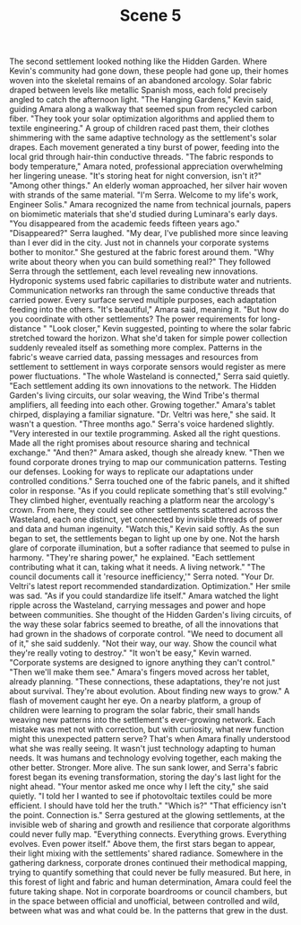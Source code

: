 ﻿---
chapter: 2
scene: 5
chapter_title: "THE WASTELAND CONNECTION"
chapter_slug: the-wasteland-connection
title: "Scene 5"
slug: ch02-sc05-the-wasteland-connection
order: 5
prev: ch02-sc04-the-wasteland-connection
next: ch02-sc06-the-wasteland-connection
word_count: 995
reading_time_min: 4
est_tokens: 1294
id: "4cc3d213-b449-485d-bb72-86cf2cd23f20"
---

The second settlement looked nothing like the Hidden Garden. Where Kevin's community had gone down, these people had gone up, their homes woven into the skeletal remains of an abandoned arcology. Solar fabric draped between levels like metallic Spanish moss, each fold precisely angled to catch the afternoon light.
      "The Hanging Gardens," Kevin said, guiding Amara along a walkway that seemed spun from recycled carbon fiber. "They took your solar optimization algorithms and applied them to textile engineering."
      A group of children raced past them, their clothes shimmering with the same adaptive technology as the settlement's solar drapes. Each movement generated a tiny burst of power, feeding into the local grid through hair-thin conductive threads.
      "The fabric responds to body temperature," Amara noted, professional appreciation overwhelming her lingering unease. "It's storing heat for night conversion, isn't it?"
      "Among other things." An elderly woman approached, her silver hair woven with strands of the same material. "I'm Serra. Welcome to my life's work, Engineer Solis."
      Amara recognized the name from technical journals, papers on biomimetic materials that she'd studied during Luminara's early days. "You disappeared from the academic feeds fifteen years ago."
      "Disappeared?" Serra laughed. "My dear, I've published more since leaving than I ever did in the city. Just not in channels your corporate systems bother to monitor." She gestured at the fabric forest around them. "Why write about theory when you can build something real?"
      They followed Serra through the settlement, each level revealing new innovations. Hydroponic systems used fabric capillaries to distribute water and nutrients. Communication networks ran through the same conductive threads that carried power. Every surface served multiple purposes, each adaptation feeding into the others.
      "It's beautiful," Amara said, meaning it. "But how do you coordinate with other settlements? The power requirements for long-distance "
      "Look closer," Kevin suggested, pointing to where the solar fabric stretched toward the horizon. What she'd taken for simple power collection suddenly revealed itself as something more complex. Patterns in the fabric's weave carried data, passing messages and resources from settlement to settlement in ways corporate sensors would register as mere power fluctuations.
      "The whole Wasteland is connected," Serra said quietly. "Each settlement adding its own innovations to the network. The Hidden Garden's living circuits, our solar weaving, the Wind Tribe's thermal amplifiers, all feeding into each other. Growing together."
      Amara's tablet chirped, displaying a familiar signature. "Dr. Veltri was here," she said. It wasn't a question.
      "Three months ago." Serra's voice hardened slightly. "Very interested in our textile programming. Asked all the right questions. Made all the right promises about resource sharing and technical exchange."
      "And then?" Amara asked, though she already knew.
      "Then we found corporate drones trying to map our communication patterns. Testing our defenses. Looking for ways to replicate our adaptations under controlled conditions." Serra touched one of the fabric panels, and it shifted color in response. "As if you could replicate something that's still evolving."
      They climbed higher, eventually reaching a platform near the arcology's crown. From here, they could see other settlements scattered across the Wasteland, each one distinct, yet connected by invisible threads of power and data and human ingenuity.
      "Watch this," Kevin said softly. As the sun began to set, the settlements began to light up one by one. Not the harsh glare of corporate illumination, but a softer radiance that seemed to pulse in harmony. "They're sharing power," he explained. "Each settlement contributing what it can, taking what it needs. A living network."
      "The council documents call it 'resource inefficiency,'" Serra noted. "Your Dr. Veltri's latest report recommended standardization. Optimization." Her smile was sad. "As if you could standardize life itself."
      Amara watched the light ripple across the Wasteland, carrying messages and power and hope between communities. She thought of the Hidden Garden's living circuits, of the way these solar fabrics seemed to breathe, of all the innovations that had grown in the shadows of corporate control.
      "We need to document all of it," she said suddenly. "Not their way, our way. Show the council what they're really voting to destroy."
      "It won't be easy," Kevin warned. "Corporate systems are designed to ignore anything they can't control."
      "Then we'll make them see." Amara's fingers moved across her tablet, already planning. "These connections, these adaptations, they're not just about survival. They're about evolution. About finding new ways to grow."
      A flash of movement caught her eye. On a nearby platform, a group of children were learning to program the solar fabric, their small hands weaving new patterns into the settlement's ever-growing network. Each mistake was met not with correction, but with curiosity, what new function might this unexpected pattern serve?
      That's when Amara finally understood what she was really seeing. It wasn't just technology adapting to human needs. It was humans and technology evolving together, each making the other better. Stronger. More alive.
      The sun sank lower, and Serra's fabric forest began its evening transformation, storing the day's last light for the night ahead. "Your mentor asked me once why I left the city," she said quietly. "I told her I wanted to see if photovoltaic textiles could be more efficient. I should have told her the truth."
      "Which is?"
      "That efficiency isn't the point. Connection is." Serra gestured at the glowing settlements, at the invisible web of sharing and growth and resilience that corporate algorithms could never fully map. "Everything connects. Everything grows. Everything evolves. Even power itself."
      Above them, the first stars began to appear, their light mixing with the settlements' shared radiance. Somewhere in the gathering darkness, corporate drones continued their methodical mapping, trying to quantify something that could never be fully measured.
      But here, in this forest of light and fabric and human determination, Amara could feel the future taking shape. Not in corporate boardrooms or council chambers, but in the space between official and unofficial, between controlled and wild, between what was and what could be.
      In the patterns that grew in the dust.
